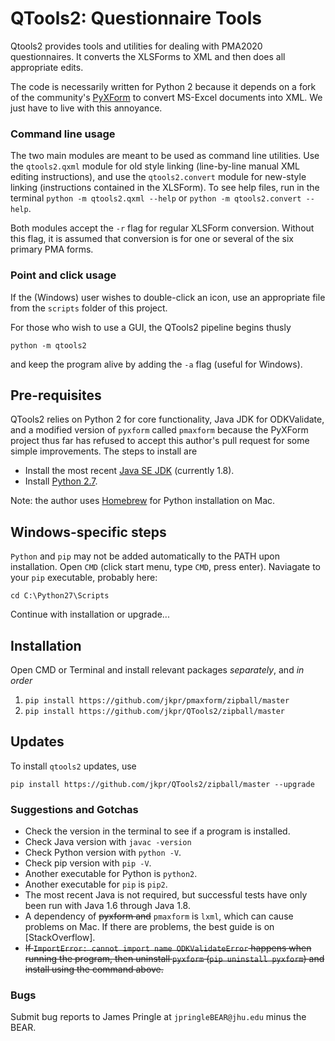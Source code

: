 # QTools2: Questionnaire Tools

Qtools2 provides tools and utilities for dealing with PMA2020 questionnaires. It converts the XLSForms to XML and then does all appropriate edits.

The code is necessarily written for Python 2 because it depends on a fork of the community's [PyXForm][1] to convert MS-Excel documents into XML. We just have to live with this annoyance. 

[1]: https://github.com/XLSForm/pyxform

### Command line usage

The two main modules are meant to be used as command line utilities. Use the `qtools2.qxml` module for old style linking (line-by-line manual XML editing instructions), and use the `qtools2.convert` module for new-style linking (instructions contained in the XLSForm). To see help files, run in the terminal `python -m qtools2.qxml --help` or `python -m qtools2.convert --help`.

Both modules accept the `-r` flag for regular XLSForm conversion. Without this flag, it is assumed that conversion is for one or several of the six primary PMA forms.

### Point and click usage

If the (Windows) user wishes to double-click an icon, use an appropriate file from the `scripts` folder of this project.

For those who wish to use a GUI, the QTools2 pipeline begins thusly

```
python -m qtools2
```

and keep the program alive by adding the `-a` flag (useful for Windows). 

## Pre-requisites

QTools2 relies on Python 2 for core functionality, Java JDK for ODKValidate, and a modified version of `pyxform` called `pmaxform` because the PyXForm project thus far has refused to accept this author's pull request for some simple improvements. The steps to install are

* Install the most recent [Java SE JDK][2] (currently 1.8).
* Install [Python 2.7][3]. 

Note: the author uses [Homebrew][4] for Python installation on Mac.

[2]: http://www.oracle.com/technetwork/java/javase/downloads/index.html
[3]: http://www.python.org/downloads/
[4]: http://brew.sh/

## Windows-specific steps 

`Python` and `pip` may not be added automatically to the PATH upon installation. Open `CMD` (click start menu, type `CMD`, press enter). Naviagate to your `pip` executable, probably here:

```
cd C:\Python27\Scripts
```

Continue with installation or upgrade...

## Installation 

Open CMD or Terminal and install relevant packages *separately*, and *in order*

1. `pip install https://github.com/jkpr/pmaxform/zipball/master`
2. `pip install https://github.com/jkpr/QTools2/zipball/master`

## Updates

To install `qtools2` updates, use

```
pip install https://github.com/jkpr/QTools2/zipball/master --upgrade
```


### Suggestions and Gotchas

- Check the version in the terminal to see if a program is installed.
- Check Java version with `javac -version`
- Check Python version with `python -V`.
- Check pip version with `pip -V`.
- Another executable for Python is `python2`.
- Another executable for `pip` is `pip2`.
- The most recent Java is not required, but successful tests have only been run with Java 1.6 through Java 1.8.
- A dependency of ~~pyxform and~~ `pmaxform` is `lxml`, which can cause problems on Mac. If there are problems, the best guide is on [StackOverflow].
- ~~If `ImportError: cannot import name ODKValidateError` happens when running the program, then uninstall `pyxform` (`pip uninstall pyxform`) and install using the command above.~~

[5]: http://stackoverflow.com/questions/19548011/cannot-install-lxml-on-mac-os-x-10-9

### Bugs

Submit bug reports to James Pringle at `jpringleBEAR@jhu.edu` minus the BEAR.
